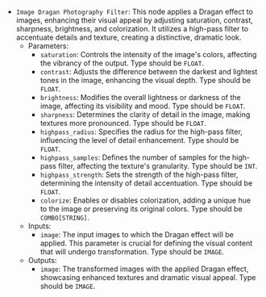 - `Image Dragan Photography Filter`: This node applies a Dragan effect to images, enhancing their visual appeal by adjusting saturation, contrast, sharpness, brightness, and colorization. It utilizes a high-pass filter to accentuate details and texture, creating a distinctive, dramatic look.
    - Parameters:
        - `saturation`: Controls the intensity of the image's colors, affecting the vibrancy of the output. Type should be `FLOAT`.
        - `contrast`: Adjusts the difference between the darkest and lightest tones in the image, enhancing the visual depth. Type should be `FLOAT`.
        - `brightness`: Modifies the overall lightness or darkness of the image, affecting its visibility and mood. Type should be `FLOAT`.
        - `sharpness`: Determines the clarity of detail in the image, making textures more pronounced. Type should be `FLOAT`.
        - `highpass_radius`: Specifies the radius for the high-pass filter, influencing the level of detail enhancement. Type should be `FLOAT`.
        - `highpass_samples`: Defines the number of samples for the high-pass filter, affecting the texture's granularity. Type should be `INT`.
        - `highpass_strength`: Sets the strength of the high-pass filter, determining the intensity of detail accentuation. Type should be `FLOAT`.
        - `colorize`: Enables or disables colorization, adding a unique hue to the image or preserving its original colors. Type should be `COMBO[STRING]`.
    - Inputs:
        - `image`: The input images to which the Dragan effect will be applied. This parameter is crucial for defining the visual content that will undergo transformation. Type should be `IMAGE`.
    - Outputs:
        - `image`: The transformed images with the applied Dragan effect, showcasing enhanced textures and dramatic visual appeal. Type should be `IMAGE`.

